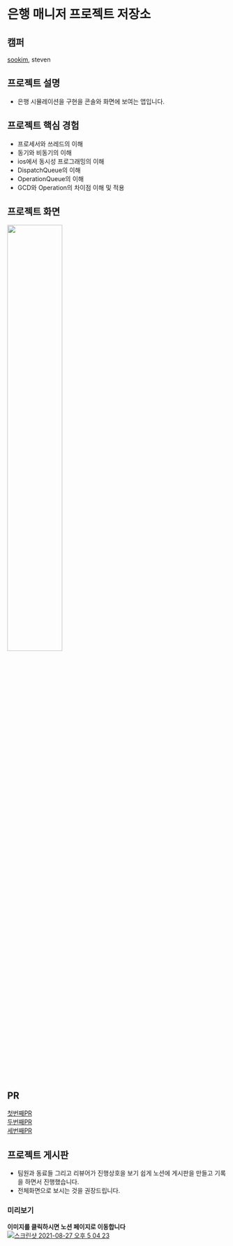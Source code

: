 # 은행 매니저 프로젝트 저장소

## 캠퍼
[sookim](https://github.com/sookim-1), steven

## 프로젝트 설명
- 은행 시뮬레이션을 구현을 콘솔와 화면에 보여는 앱입니다.

## 프로젝트 핵심 경험
- 프로세서와 쓰레드의 이해
- 동기와 비동기의 이해
- ios에서 동시성 프로그래밍의 이해
- DispatchQueue의 이해
- OperationQueue의 이해
- GCD와 Operation의 차이점 이해 및 적용

## 프로젝트 화면
<img src = "https://user-images.githubusercontent.com/35272802/117295035-52b3f500-aeae-11eb-82fd-7254ebf1b0e9.gif" width="50%">

## PR
[첫번째PR](https://github.com/yagom-academy/ios-bank-manager/pull/34)<br>
[두번째PR](https://github.com/yagom-academy/ios-bank-manager/pull/44)<br>
[세번째PR](https://github.com/yagom-academy/ios-bank-manager/pull/57)

## 프로젝트 게시판
- 팀원과 동료들 그리고 리뷰어가 진행상호을 보기 쉽게 노션에 게시판을 만들고 기록을 하면서 진행했습니다.
- 전체화면으로 보시는 것을 권장드립니다.

### 미리보기
**이미지를 클릭하시면 노션 페이지로 이동합니다**
[![스크린샷 2021-08-27 오후 5 04 23](https://user-images.githubusercontent.com/35272802/131094256-5f98ea4e-fb91-437f-810a-270f2a76e8ef.png)](https://stevenkim18.notion.site/2bc3aa5426d8480a9e2d93d556c524f4)


